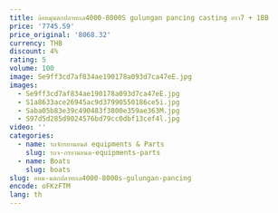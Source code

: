 ```yaml
---
title: ล้อหมุนตกปลาทะเล4000-8000S gulungan pancing casting ยาว7 + 1BB
price: '7745.59'
price_original: '8068.32'
currency: THB
discount: 4%
rating: 5
volume: 100
image: Se9ff3cd7af834ae190178a093d7ca47eE.jpg
images:
  - Se9ff3cd7af834ae190178a093d7ca47eE.jpg
  - S1a8633ace26945ac9d37990550186ce5i.jpg
  - Saba05b83e39c490483f3800e359ae363M.jpg
  - S97d5d285d9024576bd79cc0dbf13cef4l.jpg
video: ''
categories:
  - name: รถจักรยานยนต์ equipments & Parts
    slug: รถจ-กรยานยนต-equipments-parts
  - name: Boats
    slug: boats
slug: อหม-นตกปลาทะเล4000-8000s-gulungan-pancing
encode: oFKzFTM
lang: th
---
```

  